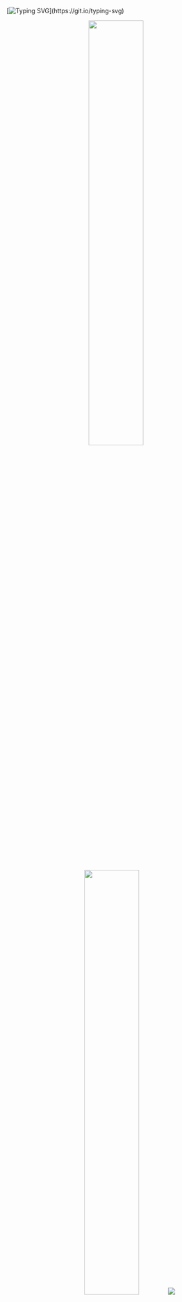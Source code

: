 [![Typing SVG](https://readme-typing-svg.demolab.com?font=Fira+Code&pause=1000&color=40B983&random=false&width=435&lines=I'm+Seokmin%2C+a+developer+for+backend+and+ML.;Always+try+to+get+new+skills.)](https://git.io/typing-svg)
<p align="center">
  <img height="50%" width="auto" src ="https://github-readme-stats.vercel.app/api?username=seokmin12&show_icons=true&count_private=true&theme=vue-dark&hide_border=true&bg_color=00000000">
  <img height="50%" width="auto" src ="https://github-readme-stats.vercel.app/api/top-langs/?username=seokmin12&layout=compact&hide_border=true&theme=vue-dark&bg_color=00000000&langs_count=6">
  <img src ="https://github-readme-streak-stats.herokuapp.com?user=seokmin12&theme=vue-dark&background=00000000&hide_border=true">
</p>

![seokmin's github activity graph](https://github-readme-activity-graph.vercel.app/graph?username=seokmin12&theme=vue&bg_color=00000000&hide_border=true)

